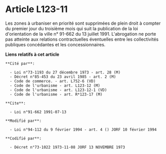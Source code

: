 # Article L123-11

Les zones à urbaniser en priorité sont supprimées de plein droit à compter du premier jour du troisième mois qui suit la
publication de la loi d'orientation de la ville n° 91-662 du 13 juillet 1991. L'abrogation ne porte pas atteinte aux
relations contractuelles éventuelles entre les collectivités publiques concédantes et les concessionnaires.

**Liens relatifs à cet article**

	**Cité par**:

	  - Loi n°73-1193 du 27 décembre 1973 - art. 28 (M)
	  - Décret n°85-453 du 23 avril 1985 - art. 2 (M)
	  - Code de commerce. - art. L752-6 (VD)
	  - Code de l'urbanisme - art. L123-12 (M)
	  - Code de l'urbanisme - art. L123-12-1 (VD)
	  - Code de l'urbanisme - art. R*123-17 (M)

	**Cite**:

	  - Loi n°91-662 1991-07-13

	**Modifié par**:

	  - Loi n°94-112 du 9 février 1994 - art. 4 () JORF 10 février 1994

	**Codifié par**:

	  - Décret n°73-1022 1973-11-08 JORF 13 NOVEMBRE 1973
